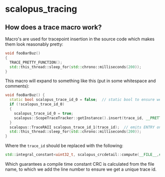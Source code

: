 # scalopus_tracing


## How does a trace macro work?

Macro's are used for tracepoint insertion in the source code which makes them look reasonably pretty:
```cpp
void fooBarBuz()
{
  TRACE_PRETTY_FUNCTION();
  std::this_thread::sleep_for(std::chrono::milliseconds(200));
}
```

This macro will expand to something like this (put in some whitespace and comments):
```cpp
void fooBarBuz() {
  static bool scalopus_trace_id_0 = false;  // static bool to ensure we only store the mapping once.
  if (!scalopus_trace_id_0)
  {
    scalopus_trace_id_0 = true;
    scalopus::ScopeTraceTracker::getInstance().insert(trace_id, __PRETTY_FUNCTION__);  // mapping insert is thread safe
  }
  scalopus::TraceRAII scalopus_trace_id_1(trace_id);  // emits ENTRY on constructor, EXIT on destructor
  std::this_thread::sleep_for(std::chrono::milliseconds(200));
}
```
Where the `trace_id` should be replaced with the following:
```cpp
std::integral_constant<uint32_t, scalopus_crcdetail::compute(__FILE__,sizeof(__FILE__) -1)>::value + __LINE__
```
Which guarantees a compile time constant CRC is calculated from the file name, to which we add the line number to ensure
we get a unique trace id.